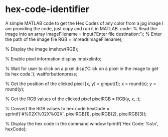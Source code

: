 # hex-code-identifier
A simple MATLAB code to get the Hex Codes of any color from a jpg image 
I am providing the code, just copy and run it in MATLAB.
code:
% Read the image into an array
imageFilename = input('Enter file destination:');  % Enter the path of the image file
RGB = imread(imageFilename);

% Display the image
imshow(RGB);

% Enable pixel information display
impixelinfo;

% Wait for user to click on a pixel
disp('Click on a pixel in the image to get its hex code.');
waitforbuttonpress;

% Get the position of the clicked pixel
[x, y] = ginput(1);
x = round(x);
y = round(y);

% Get the RGB values of the clicked pixel
pixelRGB = RGB(y, x, :);

% Convert the RGB values to hex code
hexCode = sprintf('#%02X%02X%02X', pixelRGB(1), pixelRGB(2), pixelRGB(3));

% Display the hex code in the command window
fprintf('Hex Code: %s\n', hexCode);
